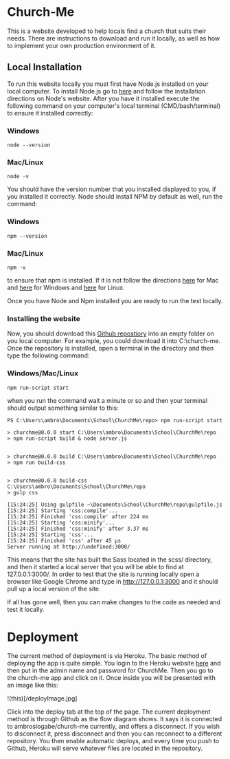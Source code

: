 # Church-Me
This is a website developed to help locals find a church that suits their needs. There are instructions to download and run it locally, as well as how to implement your own production environment of it.

## Local Installation
To run this website locally you must first have Node.js installed on your local computer. To install Node.js go to [here](https://nodejs.org/en/) and follow the installation directions on Node's website. After you have it installed execute the following command on your computer's local terminal (CMD/bash/terminal) to ensure it installed correctly:

### Windows
```
node --version
```
### Mac/Linux
```
node -v
```

You should have the version number that you installed displayed to you, if you installed it correctly. Node should install NPM by default as well, run the command:

### Windows
```
npm --version
```
### Mac/Linux
```
npm -v
```

to ensure that npm is installed. If it is not follow the directions [here](https://treehouse.github.io/installation-guides/mac/node-mac.html) for Mac and [here](https://blog.teamtreehouse.com/install-node-js-npm-windows) for Windows and [here](https://blog.teamtreehouse.com/install-node-js-npm-linux) for Linux.

Once you have Node and Npm installed you are ready to run the test locally.

### Installing the website
Now, you should download this [Github repostiory](https://github.com/ambrosiogabe/church-me) into an empty folder on you local computer. For example, you could download it into C:\church-me. Once the repository is installed, open a terminal in the directory and then type the following command:

### Windows/Mac/Linux
```
npm run-script start
```

when you run the command wait a minute or so and then your terminal should output something similar to this:
```
PS C:\Users\ambro\Documents\School\ChurchMe\repo> npm run-script start

> churchme@0.0.0 start C:\Users\ambro\Documents\School\ChurchMe\repo
> npm run-script build & node server.js


> churchme@0.0.0 build C:\Users\ambro\Documents\School\ChurchMe\repo
> npm run build-css


> churchme@0.0.0 build-css C:\Users\ambro\Documents\School\ChurchMe\repo
> gulp css

[15:24:25] Using gulpfile ~\Documents\School\ChurchMe\repo\gulpfile.js
[15:24:25] Starting 'css:compile'...
[15:24:25] Finished 'css:compile' after 224 ms
[15:24:25] Starting 'css:minify'...
[15:24:25] Finished 'css:minify' after 3.37 ms
[15:24:25] Starting 'css'...
[15:24:25] Finished 'css' after 45 μs
Server running at http://undefined:3000/
```

This means that the site has built the Sass located in the scss/ directory, and then it started a local server that you will be able to find at 127.0.0.1:3000/. In order to test that the site is running locally open a browser like Google Chrome and type in http://127.0.0.1:3000 and it should pull up a local version of the site.

If all has gone well, then you can make changes to the code as needed and test it locally.

# Deployment
The current method of deployment is via Heroku. The basic method of deploying the app is quite simple. You login to the Heroku website [here](https://id.heroku.com/login) and then put in the admin name and password for ChurchMe. Then you go to the church-me app and click on it. Once inside you will be presented with an image like this:

!(this)[/deployImage.jpg]

Click into the deploy tab at the top of the page. The current deployment method is through Github as the flow diagram shows. It says it is connected to ambrosiogabe/church-me currently, and offers a disconnect. If you wish to disconnect it, press disconnect and then you can reconnect to a different repository. You then enable automatic deploys, and every time you push to Github, Heroku will serve whatever files are located in the repository.


